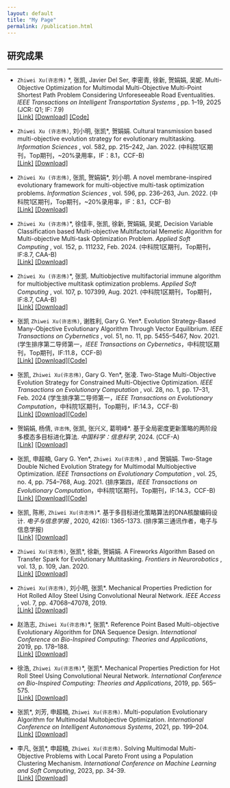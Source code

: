 ```yaml
---
layout: default
title: "My Page"
permalink: /publication.html
---
```


## 研究成果

<span class='anchor' id='-Pub'></span>

---
- `Zhiwei Xu(许志伟)` \*, 张凯, Javier Del Ser, 李密青, 徐新, 贺娟娟, 吴妮. Multi-Objective Optimization for Multimodal Multi-Objective Multi-Point Shortest Path Problem Considering Unforeseeable Road Eventualities. *IEEE Transactions on Intelligent Transportation Systems* , pp. 1–19, 2025 (JCR: Q1; IF: 7.9)  
[[Link]](https://ieeexplore.ieee.org/document/10959009/) [[Download]](/PDF/MMOEA-CDP.pdf) [[Code]](https://github.com/JaywayXu/MMOEA-CDP)

- `Zhiwei Xu (许志伟)`, 刘小明, 张凯\*, 贺娟娟. Cultural transmission based multi-objective evolution strategy for evolutionary multitasking. *Information Sciences* , vol. 582, pp. 215–242, Jan. 2022. (中科院1区期刊，Top期刊，~20%录用率，IF：8.1，CCF-B)  
[[Link]](https://www.sciencedirect.com/science/article/pii/S0020025521009282) [[Download]](/PDF/CT_EMT_MOES.pdf)
- `Zhiwei Xu (许志伟)`, 张凯, 贺娟娟\*, 刘小明. A novel membrane-inspired evolutionary framework for multi-objective multi-task optimization problems. *Information Sciences* , vol. 596, pp. 236–263, Jun. 2022. (中科院1区期刊，Top期刊，~20%录用率，IF：8.1，CCF-B)  
[[Link]](https://www.sciencedirect.com/science/article/pii/S002002552200216X) [[Download]](/PDF/EMT-MOMIEA.pdf)
- `Zhiwei Xu (许志伟)`\*, 徐佳丰, 张凯, 徐新, 贺娟娟, 吴妮, Decision Variable Classification based Multi-objective Multifactorial Memetic Algorithm for Multi-objective Multi-task Optimization Problem. *Applied Soft Computing* , vol. 152, p. 111232, Feb. 2024. (中科院1区期刊，Top期刊，IF:8.7, CAA-B)  
[[Link]](https://www.sciencedirect.com/science/article/pii/S1568494624000061) [[Download]](/PDF/HMOMFMA.pdf)
- `Zhiwei Xu (许志伟)`\*, 张凯. Multiobjective multifactorial immune algorithm for multiobjective multitask optimization problems. *Applied Soft Computing* , vol. 107, p. 107399, Aug. 2021. (中科院1区期刊，Top期刊，IF:8.7, CAA-B)  
[[Link]](https://www.sciencedirect.com/science/article/pii/S1568494621003227) [[Download]](/PDF/MOMFIA.pdf)
- 张凯 `Zhiwei Xu(许志伟)`, 谢胜利, Gary G. Yen\*. Evolution Strategy-Based Many-Objective Evolutionary Algorithm Through Vector Equilibrium. *IEEE Transactions on Cybernetics* , vol. 51, no. 11, pp. 5455–5467, Nov. 2021. (学生排序第二导师第一，*IEEE Transactions on Cybernetics*，中科院1区期刊，Top期刊，IF:11.8，CCF-B)  
[[Link]](https://ieeexplore.ieee.org/document/8955947/) [[Download]](/PDF/MaOES.pdf)[[Code]](https://github.com/MaOEA/MaOES)
- 张凯, `Zhiwei Xu(许志伟)`, Gary G. Yen\*, 张凌. Two-Stage Multi-Objective Evolution Strategy for Constrained Multi-Objective Optimization. *IEEE Transactions on Evolutionary Computation* , vol. 28, no. 1, pp. 17–31, Feb. 2024 (学生排序第二导师第一，*IEEE Transactions on Evolutionary Computation*，中科院1区期刊，Top期刊，IF:14.3，CCF-B)  
[[Link]](https://ieeexplore.ieee.org/document/9869698) [[Download]](/PDF/CMOES.pdf)[[Code]](https://github.com/MaOEA/CMOES)
- 贺娟娟, 杨倩, `许志伟`, 张凯, 张兴义, 葛明峰\*. 基于全局密度更新策略的两阶段多模态多目标进化算法. *中国科学：信息科学*, 2024. (CCF-A)  
[[Link]](https://www.sciengine.com/SSI/doi/10.1360/SSI-2022-0294) [[Download]](/PDF/SSI2024.pdf)
- 张凯, 申超楠, Gary G. Yen\*, `Zhiwei Xu(许志伟)` , and 贺娟娟. Two-Stage Double Niched Evolution Strategy for Multimodal Multiobjective Optimization. *IEEE Transactions on Evolutionary Computation* , vol. 25, no. 4, pp. 754–768, Aug. 2021. (排序第四，*IEEE Transactions on Evolutionary Computation*，中科院1区期刊，Top期刊，IF:14.3，CCF-B)  
[[Link]](https://ieeexplore.ieee.org/document/9372341) [[Download]](/PDF/DN-MMOES.pdf)[[Code]](https://github.com/MaOEA/DN-MMOES)
- 张凯, 陈彬, `Zhiwei Xu(许志伟)`\*. 基于多目标进化策略算法的DNA核酸编码设计. *电子与信息学报* , 2020, 42(6): 1365-1373. (排序第三通讯作者，电子与信息学报)  
[[Link]](https://jeit.ac.cn/cn/article/doi/10.11999/JEIT190869) [[Download]](/PDF/MOES_DNA.pdf)
- `Zhiwei Xu(许志伟)`, 张凯\*, 徐新, 贺娟娟. A Fireworks Algorithm Based on Transfer Spark for Evolutionary Multitasking. *Frontiers in Neurorobotics* , vol. 13, p. 109, Jan. 2020.  
[[Link]](https://www.frontiersin.org/articles/10.3389/fnbot.2019.00109) [[Download]](/PDF/MTO-FWA.pdf)
- `Zhiwei Xu(许志伟)`, 刘小明, 张凯\*. Mechanical Properties Prediction for Hot Rolled Alloy Steel Using Convolutional Neural Network. *IEEE Access* , vol. 7, pp. 47068–47078, 2019.  
[[Link]](https://ieeexplore.ieee.org/document/8682144) [[Download]](/PDF/ACCESS.pdf)
- 赵浩志, `Zhiwei Xu(许志伟)`\*, 张凯\*. Reference Point Based Multi-objective Evolutionary Algorithm for DNA Sequence Design. *International Conference on Bio-Inspired Computing: Theories and Applications*, 2019, pp. 178–188.  
[[Link]](http://link.springer.com/10.1007/978-981-15-3415-7_14) [[Download]](/PDF/BICTA_DNA.pdf)
- 徐浩, `Zhiwei Xu(许志伟)`\*, 张凯\*. Mechanical Properties Prediction for Hot Roll Steel Using Convolutional Neural Network. *International Conference on Bio-Inspired Computing: Theories and Applications*, 2019, pp. 565–575.  
[[Link]](http://link.springer.com/10.1007/978-981-15-3415-7_47) [[Download]](/PDF/BICTA_CNN.pdf)
- 张凯\*, 刘芳, 申超楠, `Zhiwei Xu(许志伟)`. Multi-population Evolutionary Algorithm for Multimodal Multobjective Optimization. *International Conference on Intelligent Autonomous Systems*, 2021, pp. 199–204.  
[[Link]](https://ieeexplore.ieee.org/document/9527712) [[Download]](/PDF/ICoIAS.pdf)
- 李凡, 张凯\*, 申超楠, `Zhiwei Xu(许志伟)`. Solving Multimodal Multi-Objective Problems with Local Pareto Front using a Population Clustering Mechanism. *International Conference on Machine Learning and Soft Computing*, 2023, pp. 34-39.  
[[Link]](https://dl.acm.org/doi/10.1145/3583788.3583793) [[Download]](/PDF/ICMLSC.pdf)
